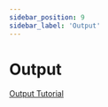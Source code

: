 ```yaml
---
sidebar_position: 9
sidebar_label: 'Output'
---
```


# Output

[Output Tutorial](https://morg.systems/Learning-to-Output)